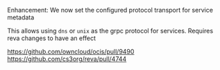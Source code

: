 Enhancement: We now set the configured protocol transport for service metadata

This allows using `dns` or `unix` as the grpc protocol for services. Requires reva changes to have an effect

https://github.com/owncloud/ocis/pull/9490
https://github.com/cs3org/reva/pull/4744